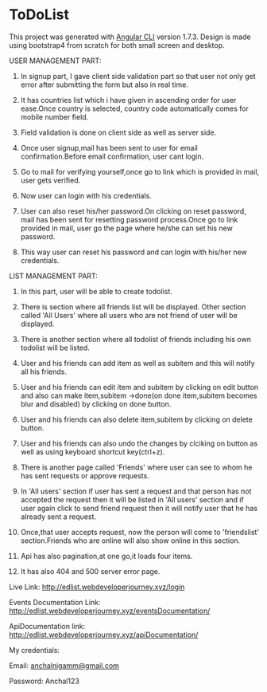 # ToDoList

This project was generated with [Angular CLI](https://github.com/angular/angular-cli) version 1.7.3.
Design is made using bootstrap4 from scratch for both small screen and desktop.

USER MANAGEMENT PART:
1) In signup part, I gave client side validation part so that user not only get error after submitting the form but also in real time.

2) It has countries list which i have given in ascending order for user ease.Once country is selected, country code automatically comes 
for mobile number field.

3) Field validation is done on client side as well as server side.

4) Once user signup,mail has been sent to user for email confirmation.Before email confirmation, user cant login.

5) Go to mail for verifying yourself,once go to link which is provided in mail, user gets verified.

6) Now user can login with his credentials.

7) User can also reset his/her password.On clicking on reset password, mail has been sent for resetting password process.Once go to link
provided in mail, user go the page where he/she can set his new password.

8) This way user can reset his password and can login with his/her new credentials.

LIST MANAGEMENT PART:
1) In this part, user will be able to create todolist.

2) There is section where all friends list will be displayed. Other section called 'All Users' where all users who are not friend of user will be displayed.

3) There is another section where all todolist  of friends including his own todolist will be listed.

4) User and his friends can add item as well as subitem and this will notify all his friends.

5) User and his friends can edit item and subitem by clicking on edit button and also can make item,subitem ->done(on done item,subitem becomes blur and disabled) by clicking on done button.

6) User and his friends can also delete item,subitem by clicking on delete button.

7) User and his friends can also undo the changes by clciking on button as well as using keyboard shortcut key(ctrl+z).

8) There is another page called 'Friends' where user can see to whom he has sent requests or approve requests.

9) In 'All users' section if user has sent a request and that person has not accepted the request then it will be listed in 'All users' section and if user again click to send friend request then it will notify user that he has already sent a request.

10) Once,that user accepts request, now the person will come to 'friendslist' section.Friends who are online will also show online in this section.

11) Api has also pagination,at one go,it loads four items.

12) It has also 404 and 500 server error page.

Live Link:
http://edlist.webdeveloperjourney.xyz/login

Events Documentation Link:
http://edlist.webdeveloperjourney.xyz/eventsDocumentation/

ApiDocumentation link:
http://edlist.webdeveloperjourney.xyz/apiDocumentation/

My credentials:

Email:
anchalnigamm@gmail.com

Password:
Anchal123



